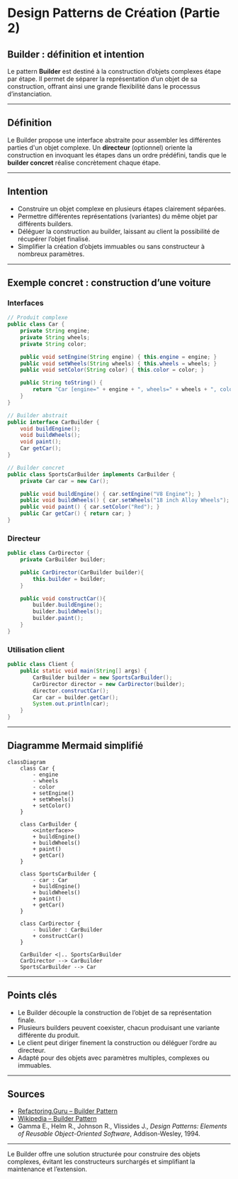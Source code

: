 # Design Patterns de Création (Partie 2)  
## Builder : définition et intention

Le pattern **Builder** est destiné à la construction d’objets complexes étape par étape. Il permet de séparer la représentation d’un objet de sa construction, offrant ainsi une grande flexibilité dans le processus d’instanciation.

---

## Définition

Le Builder propose une interface abstraite pour assembler les différentes parties d'un objet complexe. Un **directeur** (optionnel) oriente la construction en invoquant les étapes dans un ordre prédéfini, tandis que le **builder concret** réalise concrètement chaque étape.

---

## Intention

- Construire un objet complexe en plusieurs étapes clairement séparées.  
- Permettre différentes représentations (variantes) du même objet par différents builders.  
- Déléguer la construction au builder, laissant au client la possibilité de récupérer l’objet finalisé.  
- Simplifier la création d’objets immuables ou sans constructeur à nombreux paramètres.

---

## Exemple concret : construction d’une voiture

### Interfaces

```java
// Produit complexe
public class Car {
    private String engine;
    private String wheels;
    private String color;

    public void setEngine(String engine) { this.engine = engine; }
    public void setWheels(String wheels) { this.wheels = wheels; }
    public void setColor(String color) { this.color = color; }

    public String toString() {
        return "Car [engine=" + engine + ", wheels=" + wheels + ", color=" + color + "]";
    }
}

// Builder abstrait
public interface CarBuilder {
    void buildEngine();
    void buildWheels();
    void paint();
    Car getCar();
}

// Builder concret
public class SportsCarBuilder implements CarBuilder {
    private Car car = new Car();

    public void buildEngine() { car.setEngine("V8 Engine"); }
    public void buildWheels() { car.setWheels("18 inch Alloy Wheels"); }
    public void paint() { car.setColor("Red"); }
    public Car getCar() { return car; }
}
```

### Directeur

```java
public class CarDirector {
    private CarBuilder builder;

    public CarDirector(CarBuilder builder){
        this.builder = builder;
    }

    public void constructCar(){
        builder.buildEngine();
        builder.buildWheels();
        builder.paint();
    }
}
```

### Utilisation client

```java
public class Client {
    public static void main(String[] args) {
        CarBuilder builder = new SportsCarBuilder();
        CarDirector director = new CarDirector(builder);
        director.constructCar();
        Car car = builder.getCar();
        System.out.println(car);
    }
}
```

---

## Diagramme Mermaid simplifié

```mermaid
classDiagram
    class Car {
        - engine
        - wheels
        - color
        + setEngine()
        + setWheels()
        + setColor()
    }

    class CarBuilder {
        <<interface>>
        + buildEngine()
        + buildWheels()
        + paint()
        + getCar()
    }

    class SportsCarBuilder {
        - car : Car
        + buildEngine()
        + buildWheels()
        + paint()
        + getCar()
    }

    class CarDirector {
        - builder : CarBuilder
        + constructCar()
    }

    CarBuilder <|.. SportsCarBuilder
    CarDirector --> CarBuilder
    SportsCarBuilder --> Car
```

---

## Points clés

- Le Builder découple la construction de l’objet de sa représentation finale.  
- Plusieurs builders peuvent coexister, chacun produisant une variante différente du produit.  
- Le client peut diriger finement la construction ou déléguer l’ordre au directeur.  
- Adapté pour des objets avec paramètres multiples, complexes ou immuables.

---

## Sources

- [Refactoring.Guru – Builder Pattern](https://refactoring.guru/design-patterns/builder)  
- [Wikipedia – Builder Pattern](https://en.wikipedia.org/wiki/Builder_pattern)  
- Gamma E., Helm R., Johnson R., Vlissides J., *Design Patterns: Elements of Reusable Object-Oriented Software*, Addison-Wesley, 1994.

---

Le Builder offre une solution structurée pour construire des objets complexes, évitant les constructeurs surchargés et simplifiant la maintenance et l’extension.